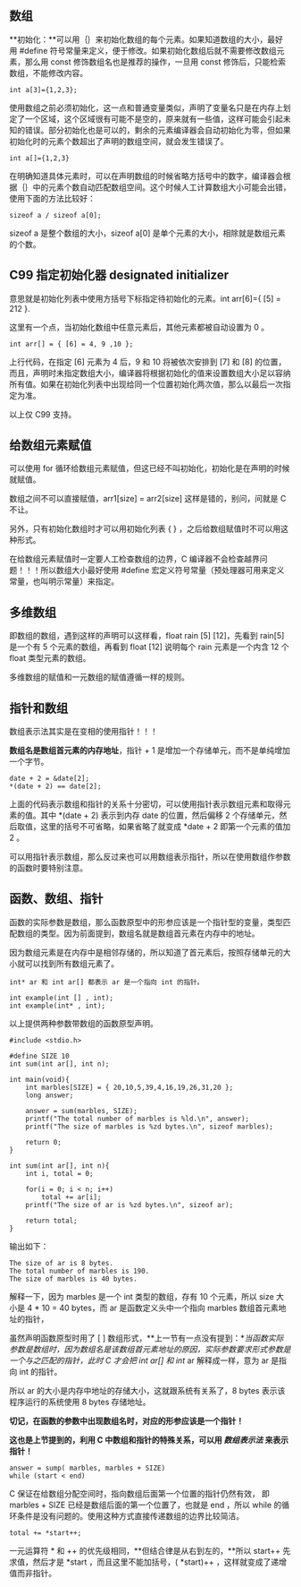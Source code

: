 ## 数组

**初始化：**可以用｛｝来初始化数组的每个元素。如果知道数组的大小，最好用 #define 符号常量来定义，便于修改。如果初始化数组后就不需要修改数组元素，那么用 const 修饰数组名也是推荐的操作，一旦用 const 修饰后，只能检索数组，不能修改内容。

```
int a[3]={1,2,3};
```

使用数组之前必须初始化，这一点和普通变量类似，声明了变量名只是在内存上划定了一个区域，这个区域很有可能不是空的，原来就有一些值，这样可能会引起未知的错误。部分初始化也是可以的，剩余的元素编译器会自动初始化为零，但如果初始化时的元素个数超出了声明的数组空间，就会发生错误了。

```
int a[]={1,2,3}
```

在明确知道具体元素时，可以在声明数组的时候省略方括号中的数字，编译器会根据｛｝中的元素个数自动匹配数组空间。这个时候人工计算数组大小可能会出错，使用下面的方法比较好：

```
sizeof a / sizeof a[0];
```

sizeof a 是整个数组的大小，sizeof a[0] 是单个元素的大小，相除就是数组元素的个数。

## C99 指定初始化器 designated initializer

意思就是初始化列表中使用方括号下标指定待初始化的元素。int arr[6]={ [5] = 212 }. 

这里有一个点，当初始化数组中任意元素后，其他元素都被自动设置为 0 。

```
int arr[] = { [6] = 4, 9 ,10 };
```

上行代码，在指定 [6] 元素为 4 后，9 和 10 将被依次安排到 [7] 和 [8] 的位置，而且，声明时未指定数组大小，编译器将根据初始化的值来设置数组大小足以容纳所有值。如果在初始化列表中出现给同一个位置初始化两次值，那么以最后一次指定为准。

以上仅 C99 支持。

## 给数组元素赋值

可以使用 for 循环给数组元素赋值，但这已经不叫初始化，初始化是在声明的时候就赋值。

数组之间不可以直接赋值，arr1[size] = arr2[size] 这样是错的，别问，问就是 C 不让。

另外，只有初始化数组时才可以用初始化列表 { } ，之后给数组赋值时不可以用这种形式。

在给数组元素赋值时一定要人工检查数组的边界，C 编译器不会检查越界问题！！！所以数组大小最好使用 #define 宏定义符号常量（预处理器可用来定义常量，也叫明示常量）来指定。

## 多维数组

即数组的数组，遇到这样的声明可以这样看，float rain [5] [12]，先看到 rain[5] 是一个有 5 个元素的数组，再看到 float [12] 说明每个 rain 元素是一个内含 12 个 float 类型元素的数组。

多维数组的赋值和一元数组的赋值遵循一样的规则。

## 指针和数组

数组表示法其实是在变相的使用指针！！！

**数组名是数组首元素的内存地址**，指针 + 1 是增加一个存储单元，而不是单纯增加一个字节。

```
date + 2 = &date[2];
*(date + 2) == date[2];
```

上面的代码表示数组和指针的关系十分密切，可以使用指针表示数组元素和取得元素的值。其中 *(date + 2) 表示到内存 date 的位置，然后偏移 2 个存储单元，然后取值，这里的括号不可省略，如果省略了就变成  *date + 2 即第一个元素的值加 2 。

可以用指针表示数组，那么反过来也可以用数组表示指针，所以在使用数组作参数的函数时要特别注意。

## 函数、数组、指针

函数的实际参数是数组，那么函数原型中的形参应该是一个指针型的变量，类型匹配数组的类型。因为前面提到，数组名就是数组首元素在内存中的地址。

因为数组元素是在内存中是相邻存储的，所以知道了首元素后，按照存储单元的大小就可以找到所有数组元素了。

```
int* ar 和 int ar[] 都表示 ar 是一个指向 int 的指针。

int example(int [] , int);
int example(int* , int);
```

以上提供两种参数带数组的函数原型声明。

```
#include <stdio.h>

#define SIZE 10
int sum(int ar[], int n);

int main(void){
	int marbles[SIZE] = { 20,10,5,39,4,16,19,26,31,20 };
	long answer;
	
	answer = sum(marbles, SIZE);
	printf("The total number of marbles is %ld.\n", answer);
	printf("The size of marbles is %zd bytes.\n", sizeof marbles);
	
	return 0;
}

int sum(int ar[], int n){
	int i, total = 0;
	
	for(i = 0; i < n; i++)
		total += ar[i];
	printf("The size of ar is %zd bytes.\n", sizeof ar);
	
	return total;
}
```

输出如下：

```
The size of ar is 8 bytes.
The total number of marbles is 190.
The size of marbles is 40 bytes.
```

解释一下，因为 marbles 是一个 int 类型的数组，存有 10 个元素，所以 size 大小是 4 * 10 = 40 bytes，而 ar 是函数定义头中一个指向 marbles 数组首元素地址的指针，

虽然声明函数原型时用了 [ ] 数组形式，**上一节有一点没有提到：**当函数实际参数是数组时，因为数组名是该数组首元素地址的原因，实际参数要求形式参数是一个与之匹配的指针，此时 C 才会把 int ar[] 和 int* ar 解释成一样，意为 ar 是指向 int 的指针。

所以 ar 的大小是内存中地址的存储大小，这就跟系统有关系了，8 bytes 表示该程序运行的系统使用 8 bytes 存储地址。

**切记，在函数的参数中出现数组名时，对应的形参应该是一个指针！**

**这也是上节提到的，利用 C 中数组和指针的特殊关系，可以用 *数组表示法* 来表示指针！**

```
answer = sump( marbles, marbles + SIZE)
while (start < end)
```

C 保证在给数组分配空间时，指向数组后面第一个位置的指针仍然有效， 即 marbles + SIZE 已经是数组后面的第一个位置了，也就是 end ，所以 while 的循环条件是没有问题的。使用这种方式直接传递数组的边界比较简洁。

```
total += *start++;
```

一元运算符 * 和 ++ 的优先级相同，**但结合律是从右到左的，**所以 start++ 先求值，然后才是 *start ，而且这里不能加括号，( *start)++ ，这样就变成了递增值而非指针。